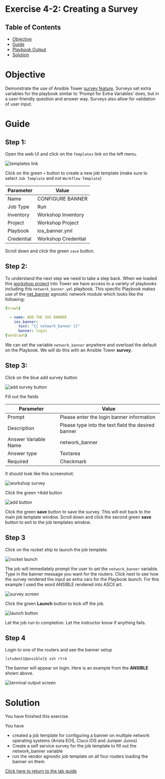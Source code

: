 # Exercise 4-2: Creating a Survey

## Table of Contents

- [Objective](#objective)
- [Guide](#guide)
- [Playbook Output](#playbook-output)
- [Solution](#solution)

# Objective

Demonstrate the use of Ansible Tower [survey feature](https://docs.ansible.com/ansible-tower/latest/html/userguide/job_templates.html#surveys). Surveys set extra variables for the playbook similar to ‘Prompt for Extra Variables’ does, but in a user-friendly question and answer way. Surveys also allow for validation of user input.

# Guide

## Step 1:

Open the web UI and click on the `Templates` link on the left menu.

![templates link](images/templates.png)

Click on the green `+` button to create a new job template (make sure to select `Job Template` and not `Workflow Template`)

| Parameter | Value |
|---|---|
| Name  | CONFIGURE BANNER  |
|  Job Type |  Run |
|  Inventory |  Workshop Inventory |
|  Project |  Workshop Project |
|  Playbook |  ios_banner.yml |
|  Credential |  Workshop Credential |

Scroll down and click the green `save` button.  


## Step 2:

To understand the next step we need to take a step back.  When we loaded this [workshop project](https://github.com/network-automation/tower_workshop) into Tower we have access to a variety of playbooks including this `network_banner.yml` playbook.  This specific Playbook makes use of the [net_banner](https://docs.ansible.com/ansible/latest/modules/net_banner_module.html) agnostic network module which looks like the following:

``` yaml
{%raw%}

  - name: ADD THE IOS BANNER
    ios_banner:
      text: "{{ network_banner }}"
      banner: login
{%endraw%}
```

We can set the variable `network_banner` anywhere and overload the default on the Playbook.  We will do this with an Ansible Tower **survey**.

## Step 3:

Click on the blue add survey button

![add survey button](images/addsurvey.png)

Fill out the fields

| Parameter | Value |
|---|---|
| Prompt  | Please enter the login banner information  |
|  Description |  Please type into the text field the desired banner |
|  Answer Variable Name |  network_banner |
|  Answer type |  Textarea |
|  Required |  Checkmark |

It should look like this screenshot:

![workshop survey](images/survey.png)

Click the green +Add button

![add button](images/add.png)

Click the green **save** button to save the survey.  This will exit back to the main job template window.  Scroll down and click the second green **save** button to exit to the job templates window.

## Step 3

Click on the rocket ship to launch the job template.

![rocket launch](images/rocket.png)

The job will immediately prompt the user to set the `network_banner` variable.  Type in the banner message you want for the routers.  Click next to see how the survey rendered the input as extra vars for the Playbook launch.  For this example I used the word ANSIBLE rendered into ASCII art.

![survey screen](images/surveyscreen.png)

Click the green **Launch** button to kick off the job.

![launch button](images/launch.png)

Let the job run to completion.  Let the instructor know if anything fails.


## Step 4

Login to one of the routers and see the banner setup

```
[student1@ansible]$ ssh rtr4
```

The banner will appear on login.  Here is an example from the **ANSIBLE** shown above.

![terminal output screen](images/terminal_output.png)


# Solution
You have finished this exercise.  

You have
 - created a job template for configuring a banner on multiple network operating systems (Arista EOS, Cisco IOS and Juniper Junos)
 - Create a self service survey for the job template to fill out the network_banner variable
 - run the vendor agnostic job template on all four routers loading the banner on them

[Click here to return to the lab guide](../README.md)
